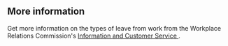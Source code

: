 ##  More information

Get more information on the types of leave from work from the Workplace
Relations Commission's [ Information and Customer Service
](https://workplacerelations.ie/en/e-complaint_form/) .
